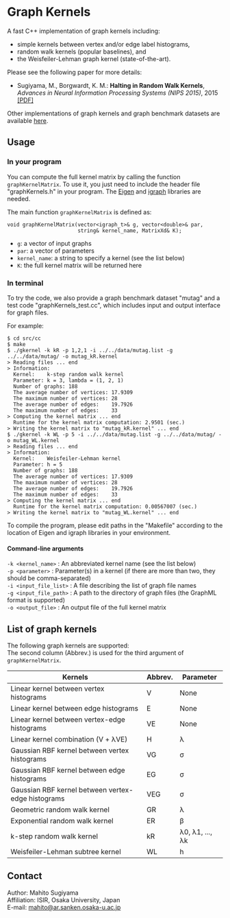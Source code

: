 # Graph Kernels
A fast C++ implementation of graph kernels including:
* simple kernels between vertex and/or edge label histograms,
* random walk kernels (popular baselines), and
* the Weisfeiler-Lehman graph kernel (state-of-the-art).

Please see the following paper for more details:
* Sugiyama, M., Borgwardt, K. M.: **Halting in Random Walk Kernels**, *Advances in Neural Information Processing Systems (NIPS 2015)*, 2015 [[PDF]](https://papers.nips.cc/paper/5688-halting-in-random-walk-kernels.pdf)

Other implementations of graph kernels and graph benchmark datasets are available [here](https://www.bsse.ethz.ch/mlcb/research/machine-learning/graph-kernels.html).

## Usage
### In your program
You can compute the full kernel matrix by calling the function `graphKernelMatrix`.
To use it, you just need to include the header file "graphKernels.h" in your program.
The [Eigen](http://eigen.tuxfamily.org) and [igraph](http://igraph.org/c/) libraries are needed.

The main function `graphKernelMatrix` is defined as:
```
void graphKernelMatrix(vector<igraph_t>& g, vector<double>& par,
                       string& kernel_name, MatrixXd& K);
```
* `g`: a vector of input graphs
* `par`: a vector of parameters
* `kernel_name`: a string to specify a kernel (see the list below)
* `K`: the full kernel matrix will be returned here

### In terminal
To try the code, we also provide a graph benchmark dataset "mutag" and a test code "graphKernels_test.cc", which includes input and output interface for graph files.

For example:
```
$ cd src/cc
$ make
$ ./gkernel -k kR -p 1,2,1 -i ../../data/mutag.list -g ../../data/mutag/ -o mutag_kR.kernel
> Reading files ... end
> Information:
  Kernel:    k-step random walk kernel
  Parameter: k = 3, lambda = (1, 2, 1)
  Number of graphs: 188
  The average number of vertices: 17.9309
  The maximum number of vertices: 28
  The average number of edges:    19.7926
  The maximum number of edges:    33
> Computing the kernel matrix ... end
  Runtime for the kernel matrix computation: 2.9501 (sec.)
> Writing the kernel matrix to "mutag_kR.kernel" ... end
$ ./gkernel -k WL -p 5 -i ../../data/mutag.list -g ../../data/mutag/ -o mutag_WL.kernel
> Reading files ... end
> Information:
  Kernel:    Weisfeiler-Lehman kernel
  Parameter: h = 5
  Number of graphs: 188
  The average number of vertices: 17.9309
  The maximum number of vertices: 28
  The average number of edges:    19.7926
  The maximum number of edges:    33
> Computing the kernel matrix ... end
  Runtime for the kernel matrix computation: 0.00567007 (sec.)
> Writing the kernel matrix to "mutag_WL.kernel" ... end
```
To compile the program, please edit paths in the "Makefile" according to the location of Eigen and igraph libraries in your environment.

#### Command-line arguments

  `-k <kernel_name>` : An abbreviated kernel name (see the list below)  
  `-p <parameter>` : Parameter(s) in a kernel (if there are more than two, they should be comma-separated)  
  `-i <input_file_list>` : A file describing the list of graph file names  
  `-g <input_file_path>` : A path to the directory of graph files (the GraphML format is supported)  
  `-o <output_file>` : An output file of the full kernel matrix




## List of graph kernels
The following graph kernels are supported:  
The second column (Abbrev.) is used for the third argument of `graphKernelMatrix`.

Kernels                                            | Abbrev. | Parameter
-------------------------------------------------- | ------- | ---------
Linear kernel between vertex histograms            |       V | None
Linear kernel between edge histograms              |       E | None
Linear kernel between vertex-edge histograms       |      VE | None
Linear kernel combination (V + &#955;VE)           |       H | &#955;
Gaussian RBF kernel between vertex histograms      |      VG | &#963;
Gaussian RBF kernel between edge histograms        |      EG | &#963;
Gaussian RBF kernel between vertex-edge histograms |     VEG | &#963;
Geometric random walk kernel                       |      GR | &#955;
Exponential random walk kernel                     |      ER | &#946;
k-step random walk kernel                          |      kR | &#955;0, &#955;1, ..., &#955;k
Weisfeiler-Lehman subtree kernel                   |      WL | h

## Contact
Author: Mahito Sugiyama  
Affiliation: ISIR, Osaka University, Japan  
E-mail: mahito@ar.sanken.osaka-u.ac.jp
